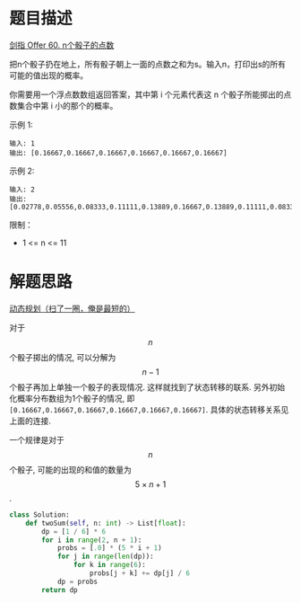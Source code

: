 # 题目描述

[剑指 Offer 60. n个骰子的点数](https://leetcode-cn.com/problems/nge-tou-zi-de-dian-shu-lcof/)


把n个骰子扔在地上，所有骰子朝上一面的点数之和为s。输入n，打印出s的所有可能的值出现的概率。

你需要用一个浮点数数组返回答案，其中第 i 个元素代表这 n 个骰子所能掷出的点数集合中第 i 小的那个的概率。

示例 1:
```
输入: 1
输出: [0.16667,0.16667,0.16667,0.16667,0.16667,0.16667]
```

示例 2:
```
输入: 2
输出: [0.02778,0.05556,0.08333,0.11111,0.13889,0.16667,0.13889,0.11111,0.08333,0.05556,0.02778]
```

限制：

- 1 <= n <= 11

# 解题思路

[动态规划（扫了一圈，俺是最短的）](https://leetcode-cn.com/problems/nge-tou-zi-de-dian-shu-lcof/solution/java-dong-tai-gui-hua-by-zhi-xiong/)

对于$$n$$个骰子掷出的情况, 可以分解为$$n-1$$个骰子再加上单独一个骰子的表现情况. 这样就找到了状态转移的联系. 另外初始化概率分布数组为1个骰子的情况, 即`[0.16667,0.16667,0.16667,0.16667,0.16667,0.16667]`. 具体的状态转移关系见上面的连接.

一个规律是对于$$n$$个骰子, 可能的出现的和值的数量为$$5 \times n + 1$$.

```python
class Solution:
    def twoSum(self, n: int) -> List[float]:
        dp = [1 / 6] * 6
        for i in range(2, n + 1):
            probs = [.0] * (5 * i + 1)
            for j in range(len(dp)):
                for k in range(6):
                    probs[j + k] += dp[j] / 6
            dp = probs
        return dp
```
